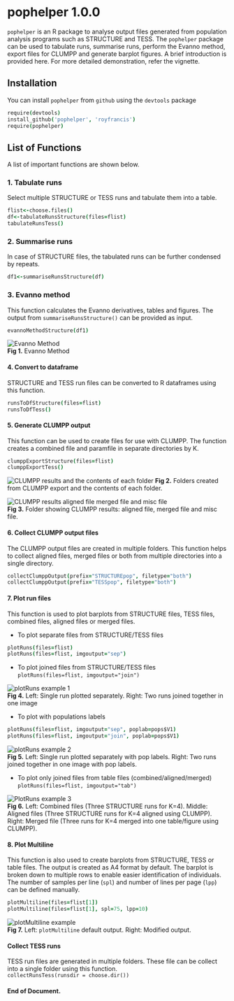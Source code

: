 # pophelper 1.0.0

`pophelper` is an R package to analyse output files generated from population analysis programs such as STRUCTURE and TESS. The `pophelper` package can be used to tabulate runs, summarise runs, perform the Evanno method, export files for CLUMPP and generate barplot figures. A brief introduction is provided here. For more detailed demonstration, refer the vignette.

## Installation  
You can install `pophelper` from `github` using the `devtools` package

```coffee
require(devtools)
install_github('pophelper', 'royfrancis')
require(pophelper)
```

## List of Functions  
A list of important functions are shown below. 

### 1. Tabulate runs  
Select multiple STRUCTURE or TESS runs and tabulate them into a table.

```coffee
flist<-choose.files()
df<-tabulateRunsStructure(files=flist)
tabulateRunsTess()
```
### 2. Summarise runs  
In case of STRUCTURE files, the tabulated runs can be further condensed by repeats.

```coffee
df1<-summariseRunsStructure(df)
```

### 3. Evanno method  
This function calculates the Evanno derivatives, tables and figures. The output from `summariseRunsStructure()` can be provided as input.

```coffee
evannoMethodStructure(df1)
```
![Evanno Method](vignettes/evannoMethodStructure.jpg)  
__Fig 1.__ Evanno Method

#### 4. Convert to dataframe  
STRUCTURE and TESS run files can be converted to R dataframes using this function.

```coffee
runsToDfStructure(files=flist)
runsToDfTess()
```
#### 5. Generate CLUMPP output  
This function can be used to create files for use with CLUMPP. The function creates a combined file and paramfile in separate directories by K.

```coffee
clumppExportStructure(files=flist)  
clumppExportTess()
```
![CLUMPP results and the contents of each folder](vignettes/Fig3.jpg) 
__Fig 2.__ Folders created from CLUMPP export and the contents of each folder.

![CLUMPP results aligned file merged file and misc file](vignettes/Fig4.jpg)  
__Fig 3.__ Folder showing CLUMPP results: aligned file, merged file and misc file.

#### 6. Collect CLUMPP output files  
The CLUMPP output files are created in multiple folders. This function helps to collect aligned files, merged files or both from multiple directories into a single directory.

```coffee
collectClumppOutput(prefix="STRUCTUREpop", filetype="both")  
collectClumppOutput(prefix="TESSpop", filetype="both")
```
#### 7. Plot run files  
This function is used to plot barplots from STRUCTURE files, TESS files, combined files, aligned files or merged files.

* To plot separate files from STRUCTURE/TESS files  
```coffee
plotRuns(files=flist)  
plotRuns(files=flist, imgoutput="sep")
```

* To plot joined files from STRUCTURE/TESS files  
`plotRuns(files=flist, imgoutput="join")`

![plotRuns example 1](vignettes/Fig5.jpg)  
__Fig 4.__ Left: Single run plotted separately. Right: Two runs joined together in one image

* To plot with populations labels  

```coffee
plotRuns(files=flist, imgoutput="sep", poplab=pops$V1)  
plotRuns(files=flist, imgoutput="join", poplab=pops$V1)  
```
![plotRuns example 2](vignettes/Fig6.jpg)  
__Fig 5.__ Left: Single run plotted separately with pop labels. Right: Two runs joined together in one image with pop labels.

* To plot only joined files from table files (combined/aligned/merged)  
`plotRuns(files=flist, imgoutput="tab")`

![PlotRuns example 3](vignettes/Fig7.jpg)  
__Fig 6.__ Left: Combined files (Three STRUCTURE runs for K=4). Middle: Aligned files (Three STRUCTURE runs for K=4 aligned using CLUMPP). Right: Merged file (Three runs for K=4 merged into one table/figure using CLUMPP).

#### 8. Plot Multiline  
This function is also used to create barplots from STRUCTURE, TESS or table files. The output is created as A4 format by default. The barplot is broken down to multiple rows to enable easier identification of individuals. The number of samples per line (`spl`) and number of lines per page (`lpp`) can be defined manually.

```coffee
plotMultiline(files=flist[1])  
plotMultiline(files=flist[1], spl=75, lpp=10)
```
![plotMultiline example](vignettes/Fig11.jpg)  
__Fig 7.__ Left: `plotMultiline` default output. Right: Modified output.

#### Collect TESS runs
TESS run files are generated in multiple folders. These file can be collect into a single folder using this function.  
`collectRunsTess(runsdir = choose.dir())`

#### End of Document.
